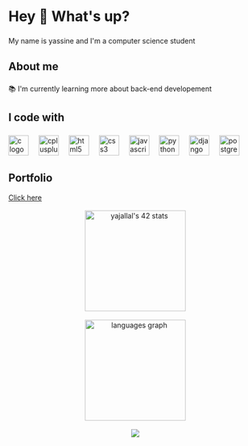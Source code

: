  <h1 align="left">Hey 👋 What's up?</h1>

###

<p align="left">My name is yassine and I'm a computer science student</p>

###

<h2 align="left">About me</h2>

###

<p align="left">📚 I'm currently learning more about back-end developement</p>

###

<h2 align="left">I code with</h2>

###

<div align="left">
  <img src="https://cdn.jsdelivr.net/gh/devicons/devicon/icons/c/c-original.svg" height="40" alt="c logo"  />
  <img width="12" />
  <img src="https://cdn.jsdelivr.net/gh/devicons/devicon/icons/cplusplus/cplusplus-original.svg" height="40" alt="cplusplus logo"  />
  <img width="12" />
  <img src="https://cdn.jsdelivr.net/gh/devicons/devicon/icons/html5/html5-original.svg" height="40" alt="html5 logo"  />
  <img width="12" />
  <img src="https://cdn.jsdelivr.net/gh/devicons/devicon/icons/css3/css3-original.svg" height="40" alt="css3 logo"  />
  <img width="12" />
  <img src="https://cdn.jsdelivr.net/gh/devicons/devicon/icons/javascript/javascript-original.svg" height="40" alt="javascript logo"  />
  <img width="12" />
  <img src="https://cdn.jsdelivr.net/gh/devicons/devicon/icons/python/python-original.svg" height="40" alt="python logo"  />
  <img width="12" />
  <img src="https://cdn.jsdelivr.net/gh/devicons/devicon/icons/django/django-plain.svg" height="40" alt="django logo"  />
  <img width="12" />
  <img src="https://cdn.jsdelivr.net/gh/devicons/devicon/icons/postgresql/postgresql-original.svg" height="40" alt="postgresql logo"  />
</div>

###
<h2>Portfolio</h2>
<a href="https://yajallal.me">Click here</a><br><br>


<div align="center">
  <img src="https://badge.mediaplus.ma/darkblue/yajallal" alt="yajallal's 42 stats" height="200" />
</div>
<br />
<div align="center">
  <img src="https://github-readme-stats.vercel.app/api/top-langs?username=YassineAjallal&locale=en&hide_title=false&layout=compact&card_width=320&langs_count=5&theme=dracula&hide_border=true&order=2" height="200" alt="languages graph"  />
</div>
<br />
<div align="center">
  <img src="https://github-readme-stats.vercel.app/api?username=YassineAjallal&theme=dracula&show_icons=true&hide_border=true&count_private=true" />
</div>

###

